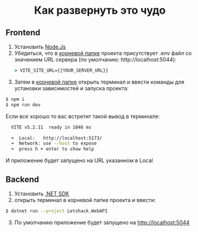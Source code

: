 # <center>Как развернуть это чудо<center>

## Frontend

1. Установить [Node.Js](https://nodejs.org/en)
2. Убедиться, что в [корневой папке](./frontend/) проекта присутствует .env файл со значением URL сервера (по умолчанию: http://localhost:5044):
    ```cmd
    > VITE_SITE_URL={{YOUR_SERVER_URL}}
    ```
3. Затем в [корневой папке](./frontend/) открыть терминал и ввести команды для установки зависимостей и запуска проекта:
```sh
$ npm i
$ npm run dev
```

Если все хорошо то вас встретит такой вывод в терминале:
```sh
  VITE v5.2.11  ready in 1046 ms

  ➜  Local:   http://localhost:5173/
  ➜  Network: use --host to expose
  ➜  press h + enter to show help
```

И приложение будет запущено на URL указанном в Local


## Backend

1. Установить [.NET SDK](https://dotnet.microsoft.com/ru-ru/download)
2. открыть терминал в корневой папке проекта и ввести:
```sh 
$ dotnet run --project Letshack.WebAPI
```
3. По умолчанию приложение будет запущено на [http://localhost:5044](http://localhost:5044)
